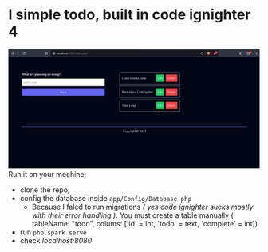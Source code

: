 # I simple todo, built in code ignighter 4
![](/public/assets/1.png "screenshot")
Run it on your mechine;
- clone the repo,
- config the database inside `app/Config/Database.php`
	- Because I faled to run migrations *( yes code ignighter sucks mostly with their error handling )*. You must create a table manually ( tableName: "todo", colums: ['id' = int, 'todo' = text, 'complete' = int])
- run `php spark serve`
- check *localhost:8080*